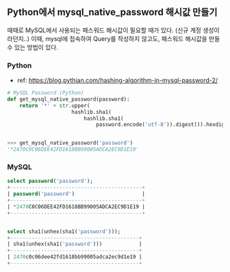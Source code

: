## Python에서 mysql_native_password 해시값 만들기
때때로 MySQL에서 사용되는 패스워드 해시값이 필요할 때가 있다. (신규 계정 생성이라던지..)
이때, mysql에 접속하여 Query를 작성하지 않고도, 패스워드 해시값을 만들 수 있는 방법이 있다.

### Python
- ref: https://blog.pythian.com/hashing-algorithm-in-mysql-password-2/
```python
# MySQL Password (Python)
def get_mysql_native_password(password):
    return '*' + str.upper(
                     hashlib.sha1(
                         hashlib.sha1(
                             password.encode('utf-8')).digest()).hexdigest())


>>> get_mysql_native_password('password')
'*2470C0C06DEE42FD1618BB99005ADCA2EC9D1E19'
```


### MySQL
```sql
select password('password');
+-------------------------------------------+
| password('password')                      |
+-------------------------------------------+
| *2470C0C06DEE42FD1618BB99005ADCA2EC9D1E19 |
+-------------------------------------------+


select sha1(unhex(sha1('password')));
+------------------------------------------+
| sha1(unhex(sha1('password')))            |
+------------------------------------------+
| 2470c0c06dee42fd1618bb99005adca2ec9d1e19 |
+------------------------------------------+
```
